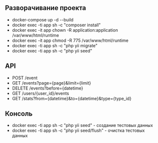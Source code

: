 ## Разворачивание проекта
- docker-compose up -d --build
- docker exec -ti app sh -c "composer install"
- docker exec -it app chown -R application:application /var/www/html/runtime
- docker exec -it app chmod -R 775 /var/www/html/runtime
- docker exec -ti app sh -c "php yii migrate"
- docker exec -ti app sh -c "php yii seed"

## API
- POST /event
- GET /events?page={page}&limit={limit}
- DELETE /events?before={datetime}
- GET /users/{user_id}/events
- GET /stats?from={datetime}&to={datetime}&type={type_id}

## Консоль
- docker exec -ti app sh -c "php yii seed" - создание тестовых данных
- docker exec -ti app sh -c "php yii seed/flush" - очистка тестовых данных